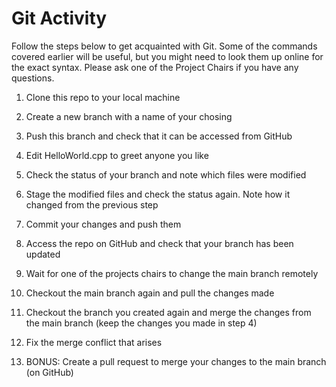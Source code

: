 # Git Activity

Follow the steps below to get acquainted with Git. Some of the commands covered earlier will be
useful, but you might need to look them up online for the exact syntax. Please ask one of the
Project Chairs if you have any questions.

1. Clone this repo to your local machine
2. Create a new branch with a name of your chosing
3. Push this branch and check that it can be accessed from GitHub
4. Edit HelloWorld.cpp to greet anyone you like
5. Check the status of your branch and note which files were modified
6. Stage the modified files and check the status again. Note how it changed from the previous step
7. Commit your changes and push them
8. Access the repo on GitHub and check that your branch has been updated
9. Wait for one of the projects chairs to change the main branch remotely
10. Checkout the main branch again and pull the changes made
11. Checkout the branch you created again and merge the changes from the main branch (keep the changes you made in step 4)
12. Fix the merge conflict that arises

13. BONUS: Create a pull request to merge your changes to the main branch (on GitHub)

